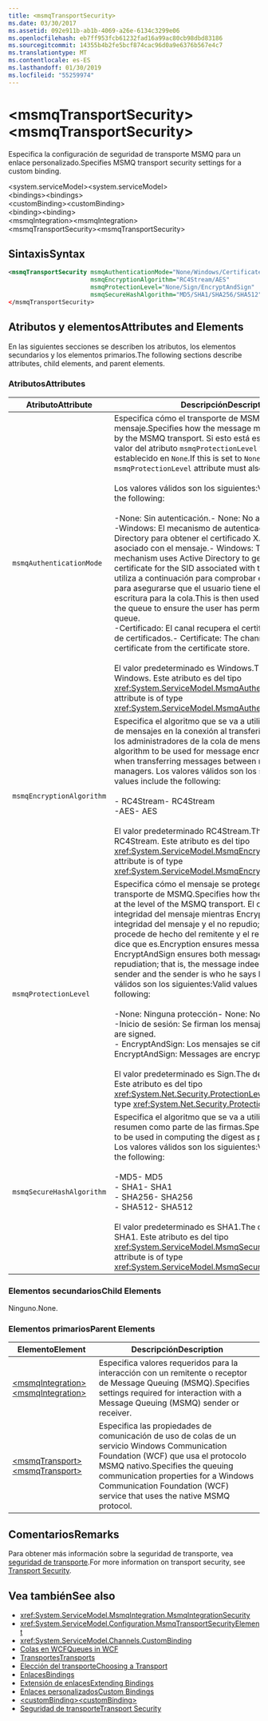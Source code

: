 ```yaml
---
title: <msmqTransportSecurity>
ms.date: 03/30/2017
ms.assetid: 092e911b-ab1b-4069-a26e-6134c3299e06
ms.openlocfilehash: eb7ff953fcb61232fad16a99ac80cb98dbd83186
ms.sourcegitcommit: 14355b4b2fe5bcf874cac96d0a9e6376b567e4c7
ms.translationtype: MT
ms.contentlocale: es-ES
ms.lasthandoff: 01/30/2019
ms.locfileid: "55259974"
---
```

# <a name="msmqtransportsecurity"></a><span data-ttu-id="88670-101">\<msmqTransportSecurity></span><span class="sxs-lookup"><span data-stu-id="88670-101">\<msmqTransportSecurity></span></span>
<span data-ttu-id="88670-102">Especifica la configuración de seguridad de transporte MSMQ para un enlace personalizado.</span><span class="sxs-lookup"><span data-stu-id="88670-102">Specifies MSMQ transport security settings for a custom binding.</span></span>  
  
 <span data-ttu-id="88670-103">\<system.serviceModel></span><span class="sxs-lookup"><span data-stu-id="88670-103">\<system.serviceModel></span></span>  
<span data-ttu-id="88670-104">\<bindings></span><span class="sxs-lookup"><span data-stu-id="88670-104">\<bindings></span></span>  
<span data-ttu-id="88670-105">\<customBinding></span><span class="sxs-lookup"><span data-stu-id="88670-105">\<customBinding></span></span>  
<span data-ttu-id="88670-106">\<binding></span><span class="sxs-lookup"><span data-stu-id="88670-106">\<binding></span></span>  
<span data-ttu-id="88670-107">\<msmqIntegration></span><span class="sxs-lookup"><span data-stu-id="88670-107">\<msmqIntegration></span></span>  
<span data-ttu-id="88670-108">\<msmqTransportSecurity></span><span class="sxs-lookup"><span data-stu-id="88670-108">\<msmqTransportSecurity></span></span>  
  
## <a name="syntax"></a><span data-ttu-id="88670-109">Sintaxis</span><span class="sxs-lookup"><span data-stu-id="88670-109">Syntax</span></span>  
  
```xml  
<msmqTransportSecurity msmqAuthenticationMode="None/Windows/Certificate"
                       msmqEncryptionAlgorithm="RC4Stream/AES"
                       msmqProtectionLevel="None/Sign/EncryptAndSign"
                       msmqSecureHashAlgorithm="MD5/SHA1/SHA256/SHA512" />
</msmqTransportSecurity>
```  
  
## <a name="attributes-and-elements"></a><span data-ttu-id="88670-110">Atributos y elementos</span><span class="sxs-lookup"><span data-stu-id="88670-110">Attributes and Elements</span></span>  
 <span data-ttu-id="88670-111">En las siguientes secciones se describen los atributos, los elementos secundarios y los elementos primarios.</span><span class="sxs-lookup"><span data-stu-id="88670-111">The following sections describe attributes, child elements, and parent elements.</span></span>  
  
### <a name="attributes"></a><span data-ttu-id="88670-112">Atributos</span><span class="sxs-lookup"><span data-stu-id="88670-112">Attributes</span></span>  
  
|<span data-ttu-id="88670-113">Atributo</span><span class="sxs-lookup"><span data-stu-id="88670-113">Attribute</span></span>|<span data-ttu-id="88670-114">Descripción</span><span class="sxs-lookup"><span data-stu-id="88670-114">Description</span></span>|  
|---------------|-----------------|  
|`msmqAuthenticationMode`|<span data-ttu-id="88670-115">Especifica cómo el transporte de MSMQ debe autenticar el mensaje.</span><span class="sxs-lookup"><span data-stu-id="88670-115">Specifies how the message must be authenticated by the MSMQ transport.</span></span> <span data-ttu-id="88670-116">Si esto está establecido en `None`, el valor del atributo `msmqProtectionLevel` también debe estar establecido en `None`.</span><span class="sxs-lookup"><span data-stu-id="88670-116">If this is set to `None`, the value of the `msmqProtectionLevel` attribute must also be set to `None`.</span></span><br /><br /> <span data-ttu-id="88670-117">Los valores válidos son los siguientes:</span><span class="sxs-lookup"><span data-stu-id="88670-117">Valid values include the following:</span></span><br /><br /> <span data-ttu-id="88670-118">-None: Sin autenticación.</span><span class="sxs-lookup"><span data-stu-id="88670-118">-   None: No authentication.</span></span><br /><span data-ttu-id="88670-119">-Windows: El mecanismo de autenticación usa Active Directory para obtener el certificado X.509 para el SID asociado con el mensaje.</span><span class="sxs-lookup"><span data-stu-id="88670-119">-   Windows: The authentication mechanism uses Active Directory to get the X.509 certificate for the SID associated with the message.</span></span> <span data-ttu-id="88670-120">Esto se utiliza a continuación para comprobar el ACL de la cola para asegurarse que el usuario tiene el permiso de escritura para la cola.</span><span class="sxs-lookup"><span data-stu-id="88670-120">This is then used to check the ACL of the queue to ensure the user has permission to write to the queue.</span></span><br /><span data-ttu-id="88670-121">-Certificado: El canal recupera el certificado del almacén de certificados.</span><span class="sxs-lookup"><span data-stu-id="88670-121">-   Certificate: The channel gets the certificate from the certificate store.</span></span><br /><br /> <span data-ttu-id="88670-122">El valor predeterminado es Windows.</span><span class="sxs-lookup"><span data-stu-id="88670-122">The default value is Windows.</span></span> <span data-ttu-id="88670-123">Este atributo es del tipo <xref:System.ServiceModel.MsmqAuthenticationMode>.</span><span class="sxs-lookup"><span data-stu-id="88670-123">This attribute is of type <xref:System.ServiceModel.MsmqAuthenticationMode>.</span></span>|  
|`msmqEncryptionAlgorithm`|<span data-ttu-id="88670-124">Especifica el algoritmo que se va a utilizar para el cifrado de mensajes en la conexión al transferir los mensajes entre los administradores de la cola de mensajes.</span><span class="sxs-lookup"><span data-stu-id="88670-124">Specifies the algorithm to be used for message encryption on the wire when transferring messages between message queue managers.</span></span> <span data-ttu-id="88670-125">Los valores válidos son los siguientes:</span><span class="sxs-lookup"><span data-stu-id="88670-125">Valid values include the following:</span></span><br /><br /> <span data-ttu-id="88670-126">-   RC4Stream</span><span class="sxs-lookup"><span data-stu-id="88670-126">-   RC4Stream</span></span><br /><span data-ttu-id="88670-127">-AES</span><span class="sxs-lookup"><span data-stu-id="88670-127">-   AES</span></span><br /><br /> <span data-ttu-id="88670-128">El valor predeterminado RC4Stream.</span><span class="sxs-lookup"><span data-stu-id="88670-128">The default value is RC4Stream.</span></span> <span data-ttu-id="88670-129">Este atributo es del tipo <xref:System.ServiceModel.MsmqEncryptionAlgorithm>.</span><span class="sxs-lookup"><span data-stu-id="88670-129">This attribute is of type <xref:System.ServiceModel.MsmqEncryptionAlgorithm>.</span></span>|  
|`msmqProtectionLevel`|<span data-ttu-id="88670-130">Especifica cómo el mensaje se protege en el nivel del transporte de MSMQ.</span><span class="sxs-lookup"><span data-stu-id="88670-130">Specifies how the message is secured at the level of the MSMQ transport.</span></span> <span data-ttu-id="88670-131">El cifrado asegura la integridad del mensaje mientras EncryptAndSign asegura la integridad del mensaje y el no repudio; es decir, el mensaje procede de hecho del remitente y el remitente es quien dice que es.</span><span class="sxs-lookup"><span data-stu-id="88670-131">Encryption ensures message integrity while EncryptAndSign ensures both message integrity and non-repudiation; that is, the message indeed comes from the sender and the sender is who he says he is.</span></span> <span data-ttu-id="88670-132">Los valores válidos son los siguientes:</span><span class="sxs-lookup"><span data-stu-id="88670-132">Valid values include the following:</span></span><br /><br /> <span data-ttu-id="88670-133">-None: Ninguna protección</span><span class="sxs-lookup"><span data-stu-id="88670-133">-   None: No protection.</span></span><br /><span data-ttu-id="88670-134">-Inicio de sesión: Se firman los mensajes.</span><span class="sxs-lookup"><span data-stu-id="88670-134">-   Sign: Messages are signed.</span></span><br /><span data-ttu-id="88670-135">-   EncryptAndSign: Los mensajes se cifran y firman.</span><span class="sxs-lookup"><span data-stu-id="88670-135">-   EncryptAndSign: Messages are encrypted and signed.</span></span><br /><br /> <span data-ttu-id="88670-136">El valor predeterminado es Sign.</span><span class="sxs-lookup"><span data-stu-id="88670-136">The default value is Sign.</span></span> <span data-ttu-id="88670-137">Este atributo es del tipo <xref:System.Net.Security.ProtectionLevel>.</span><span class="sxs-lookup"><span data-stu-id="88670-137">This attribute is of type <xref:System.Net.Security.ProtectionLevel>.</span></span>|  
|`msmqSecureHashAlgorithm`|<span data-ttu-id="88670-138">Especifica el algoritmo que se va a utilizar para calcular el resumen como parte de las firmas.</span><span class="sxs-lookup"><span data-stu-id="88670-138">Specifies the algorithm to be used in computing the digest as part of signatures.</span></span> <span data-ttu-id="88670-139">Los valores válidos son los siguientes:</span><span class="sxs-lookup"><span data-stu-id="88670-139">Valid values include the following:</span></span><br /><br /> <span data-ttu-id="88670-140">-MD5</span><span class="sxs-lookup"><span data-stu-id="88670-140">-   MD5</span></span><br /><span data-ttu-id="88670-141">-   SHA1</span><span class="sxs-lookup"><span data-stu-id="88670-141">-   SHA1</span></span><br /><span data-ttu-id="88670-142">-   SHA256</span><span class="sxs-lookup"><span data-stu-id="88670-142">-   SHA256</span></span><br /><span data-ttu-id="88670-143">-   SHA512</span><span class="sxs-lookup"><span data-stu-id="88670-143">-   SHA512</span></span><br /><br /> <span data-ttu-id="88670-144">El valor predeterminado es SHA1.</span><span class="sxs-lookup"><span data-stu-id="88670-144">The default value is SHA1.</span></span> <span data-ttu-id="88670-145">Este atributo es del tipo <xref:System.ServiceModel.MsmqSecureHashAlgorithm>.</span><span class="sxs-lookup"><span data-stu-id="88670-145">This attribute is of type <xref:System.ServiceModel.MsmqSecureHashAlgorithm>.</span></span>|  
  
### <a name="child-elements"></a><span data-ttu-id="88670-146">Elementos secundarios</span><span class="sxs-lookup"><span data-stu-id="88670-146">Child Elements</span></span>  
 <span data-ttu-id="88670-147">Ninguno.</span><span class="sxs-lookup"><span data-stu-id="88670-147">None.</span></span>  
  
### <a name="parent-elements"></a><span data-ttu-id="88670-148">Elementos primarios</span><span class="sxs-lookup"><span data-stu-id="88670-148">Parent Elements</span></span>  
  
|<span data-ttu-id="88670-149">Elemento</span><span class="sxs-lookup"><span data-stu-id="88670-149">Element</span></span>|<span data-ttu-id="88670-150">Descripción</span><span class="sxs-lookup"><span data-stu-id="88670-150">Description</span></span>|  
|-------------|-----------------|  
|[<span data-ttu-id="88670-151">\<msmqIntegration></span><span class="sxs-lookup"><span data-stu-id="88670-151">\<msmqIntegration></span></span>](../../../../../docs/framework/configure-apps/file-schema/wcf/msmqintegration.md)|<span data-ttu-id="88670-152">Especifica valores requeridos para la interacción con un remitente o receptor de Message Queuing (MSMQ).</span><span class="sxs-lookup"><span data-stu-id="88670-152">Specifies settings required for interaction with a Message Queuing (MSMQ) sender or receiver.</span></span>|  
|[<span data-ttu-id="88670-153">\<msmqTransport></span><span class="sxs-lookup"><span data-stu-id="88670-153">\<msmqTransport></span></span>](../../../../../docs/framework/configure-apps/file-schema/wcf/msmqtransport.md)|<span data-ttu-id="88670-154">Especifica las propiedades de comunicación de uso de colas de un servicio Windows Communication Foundation (WCF) que usa el protocolo MSMQ nativo.</span><span class="sxs-lookup"><span data-stu-id="88670-154">Specifies the queuing communication properties for a Windows Communication Foundation (WCF) service that uses the native MSMQ protocol.</span></span>|  
  
## <a name="remarks"></a><span data-ttu-id="88670-155">Comentarios</span><span class="sxs-lookup"><span data-stu-id="88670-155">Remarks</span></span>  
 <span data-ttu-id="88670-156">Para obtener más información sobre la seguridad de transporte, vea [seguridad de transporte](../../../../../docs/framework/wcf/feature-details/transport-security.md).</span><span class="sxs-lookup"><span data-stu-id="88670-156">For more information on transport security, see [Transport Security](../../../../../docs/framework/wcf/feature-details/transport-security.md).</span></span>  
  
## <a name="see-also"></a><span data-ttu-id="88670-157">Vea también</span><span class="sxs-lookup"><span data-stu-id="88670-157">See also</span></span>
- <xref:System.ServiceModel.MsmqIntegration.MsmqIntegrationSecurity>
- <xref:System.ServiceModel.Configuration.MsmqTransportSecurityElement>
- <xref:System.ServiceModel.Channels.CustomBinding>
- [<span data-ttu-id="88670-158">Colas en WCF</span><span class="sxs-lookup"><span data-stu-id="88670-158">Queues in WCF</span></span>](../../../../../docs/framework/wcf/feature-details/queues-in-wcf.md)
- [<span data-ttu-id="88670-159">Transportes</span><span class="sxs-lookup"><span data-stu-id="88670-159">Transports</span></span>](../../../../../docs/framework/wcf/feature-details/transports.md)
- [<span data-ttu-id="88670-160">Elección del transporte</span><span class="sxs-lookup"><span data-stu-id="88670-160">Choosing a Transport</span></span>](../../../../../docs/framework/wcf/feature-details/choosing-a-transport.md)
- [<span data-ttu-id="88670-161">Enlaces</span><span class="sxs-lookup"><span data-stu-id="88670-161">Bindings</span></span>](../../../../../docs/framework/wcf/bindings.md)
- [<span data-ttu-id="88670-162">Extensión de enlaces</span><span class="sxs-lookup"><span data-stu-id="88670-162">Extending Bindings</span></span>](../../../../../docs/framework/wcf/extending/extending-bindings.md)
- [<span data-ttu-id="88670-163">Enlaces personalizados</span><span class="sxs-lookup"><span data-stu-id="88670-163">Custom Bindings</span></span>](../../../../../docs/framework/wcf/extending/custom-bindings.md)
- [<span data-ttu-id="88670-164">\<customBinding></span><span class="sxs-lookup"><span data-stu-id="88670-164">\<customBinding></span></span>](../../../../../docs/framework/configure-apps/file-schema/wcf/custombinding.md)
- [<span data-ttu-id="88670-165">Seguridad de transporte</span><span class="sxs-lookup"><span data-stu-id="88670-165">Transport Security</span></span>](../../../../../docs/framework/wcf/feature-details/transport-security.md)
